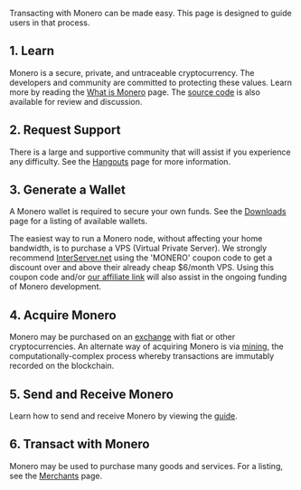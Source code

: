 <div class="text-center container description">
    <p>Transacting with Monero can be made easy. This page is designed to guide users in that process.</p>
</div>
<div class="using">
    <section class="container">
        <div class="row">      
            <!-- full block-->
            <div class="full col-lg-12 col-md-12 col-sm-12 col-xs-12">
                <div class="info-block text-adapt">
                    <div class="row center-xs">
                        <div class="col">
                            <h2>1. Learn</h2>
                        </div>
                    </div>
                    <div class="row start-xs">
                        <p>Monero is a secure, private, and untraceable cryptocurrency. The developers and community are committed to protecting these values. Learn more by reading the <a href="{{site.baseurl}}/get-started/what-is-monero/">What is Monero</a> page. The <a href="https://github.com/monero-project">source code</a> is also available for review and discussion.</p>
                    </div>
                </div>
            </div>
            <!-- end full block -->
        </div>
    </section>
    <section class="container">
        <div class="row">
            <div class="left half no-pad-sm col-lg-6 col-md-6 col-sm-12 col-xs-12">
                <div class="info-block">
                    <div class="row center-xs">
                        <div class="col">
                            <h2>2. Request Support</h2>
                        </div>
                    </div>
                    <div class="row start-xs">
                        <p>There is a large and supportive community that will assist if you experience any difficulty. See the <a href="{{site.baseurl}}/community/hangouts/">Hangouts</a> page for more information.</p>
                    </div>
                </div>
            </div>
            <div class="right half col-lg-6 col-md-6 col-sm-12 col-xs-12">
                <div class="info-block">
                    <div class="row center-xs">
                        <div class="col">
                            <h2>3. Generate a Wallet</h2>
                        </div>
                    </div>
                    <div class="row start-xs">
                        <p>A Monero wallet is required to secure your own funds. See the <a href="{{site.baseurl}}/downloads/">Downloads</a> page for a listing of available wallets.</p>
                        <p>The easiest way to run a Monero node, without affecting your home bandwidth, is to purchase a VPS (Virtual Private Server). We strongly recommend <a href="https://interserver.net/dock/vps-231552.html">InterServer.net</a> using the 'MONERO' coupon code to get a discount over and above their already cheap $6/month VPS. Using this coupon code and/or <a href="https://interserver.net/dock/vps-231552.html">our affiliate link</a> will also assist in the ongoing funding of Monero development.</p>
                    </div>
                </div>
            </div>
        </div>
    </section>
    <section class="container">
        <div class="row">      
            <!-- full block-->
            <div class="full col-lg-12 col-md-12 col-sm-12 col-xs-12">
                <div class="info-block text-adapt">
                    <div class="row center-xs">
                        <div class="col">
                            <h2>4. Acquire Monero</h2>
                        </div>
                    </div>
                    <div class="row start-xs">
                        <p>Monero may be purchased on an <a href="{{site.baseurl}}/community/merchants#exchanges">exchange</a> with fiat or other cryptocurrencies. An alternate way of acquiring Monero is via <a href="{{site.baseurl}}/get-started/mining/">mining</a>, the computationally-complex process whereby transactions are immutably recorded on the blockchain.</p>
                    </div>
                </div>
            </div>
            <!-- end full block -->
        </div>
    </section>
        <section class="container">
        <div class="row">
            <div class="left half no-pad-sm col-lg-6 col-md-6 col-sm-12 col-xs-12">
                <div class="info-block">
                    <div class="row center-xs">
                        <div class="col">
                            <h2>5. Send and Receive Monero</h2>
                        </div>
                    </div>
                    <div class="row start-xs">
                        <p>Learn how to send and receive Monero by viewing the <a href="{{site.baseurl}}/get-started/accepting/">guide</a>.</p>
                    </div>
                </div>
            </div>
            <div class="right half col-lg-6 col-md-6 col-sm-12 col-xs-12">
                <div class="info-block">
                    <div class="row center-xs">
                        <div class="col">
                            <h2>6. Transact with Monero</h2>
                        </div>
                    </div>
                    <div class="row start-xs">
                        <p>Monero may be used to purchase many goods and services. For a listing, see the <a href="{{site.baseurl}}/community/merchants/">Merchants</a> page. </p>
                    </div>
                </div>
            </div>
        </div>
    </section>
</div>
